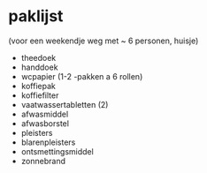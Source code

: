 # paklijst
(voor een weekendje weg met ~ 6 personen, huisje)

- theedoek
- handdoek
- wcpapier (1-2 -pakken a 6 rollen)
- koffiepak
- koffiefilter
- vaatwassertabletten (2)
- afwasmiddel
- afwasborstel
- pleisters
- blarenpleisters
- ontsmettingsmiddel
- zonnebrand
